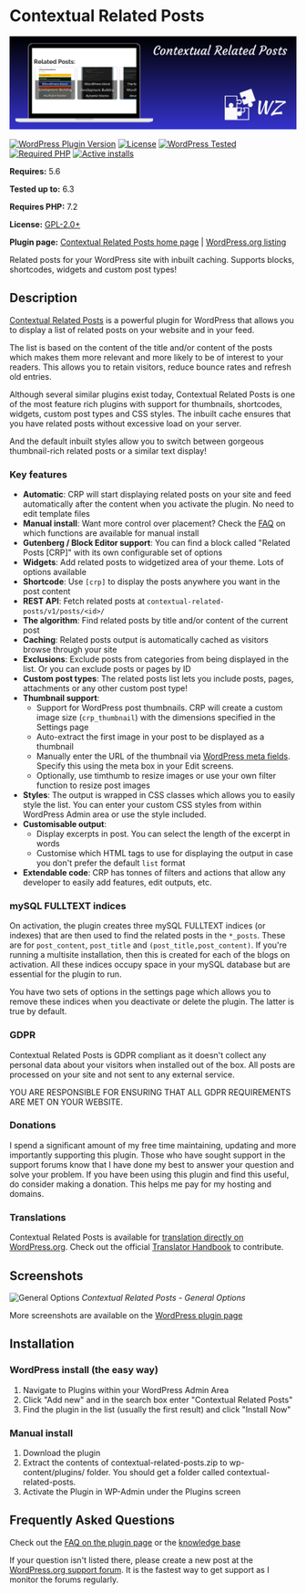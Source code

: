 # Contextual Related Posts

[![WordPress Plugin Version](https://github.com/WebberZone/contextual-related-posts/blob/03f671821226a6e32a7f6b09b12a7c3f138f17a1/wporg-assets/banner-1544x500.png)](https://wordpress.org/plugins/contextual-related-posts/)

[![WordPress Plugin Version](https://img.shields.io/wordpress/plugin/v/contextual-related-posts.svg?style=flat-square)](https://wordpress.org/plugins/contextual-related-posts/)
[![License](https://img.shields.io/badge/license-GPL_v2%2B-orange.svg?style=flat-square)](http://opensource.org/licenses/GPL-2.0)
[![WordPress Tested](https://img.shields.io/wordpress/v/contextual-related-posts.svg?style=flat-square)](https://wordpress.org/plugins/contextual-related-posts/)
[![Required PHP](https://img.shields.io/wordpress/plugin/required-php/contextual-related-posts?style=flat-square)](https://wordpress.org/plugins/contextual-related-posts/)
[![Active installs](https://img.shields.io/wordpress/plugin/installs/contextual-related-posts?style=flat-square)](https://wordpress.org/plugins/contextual-related-posts/)

__Requires:__ 5.6

__Tested up to:__ 6.3

__Requires PHP:__ 7.2

__License:__ [GPL-2.0+](http://www.gnu.org/licenses/gpl-2.0.html)

__Plugin page:__ [Contextual Related Posts home page](https://webberzone.com/plugins/contextual-related-posts/) | [WordPress.org listing](https://wordpress.org/plugins/contextual-related-posts/)

Related posts for your WordPress site with inbuilt caching. Supports blocks, shortcodes, widgets and custom post types!

## Description

[Contextual Related Posts](https://webberzone.com/plugins/contextual-related-posts/) is a powerful plugin for WordPress that allows you to display a list of related posts on your website and in your feed.

The list is based on the content of the title and/or content of the posts which makes them more relevant and more likely to be of interest to your readers. This allows you to retain visitors, reduce bounce rates and refresh old entries.

Although several similar plugins exist today, Contextual Related Posts is one of the most feature rich plugins with support for thumbnails, shortcodes, widgets, custom post types and CSS styles. The inbuilt cache ensures that you have related posts without excessive load on your server.

And the default inbuilt styles allow you to switch between gorgeous thumbnail-rich related posts or a similar text display!

### Key features

* __Automatic__: CRP will start displaying related posts on your site and feed automatically after the content when you activate the plugin. No need to edit template files
* __Manual install__: Want more control over placement? Check the [FAQ](http://wordpress.org/extend/plugins/contextual-related-posts/faq/) on which functions are available for manual install
* __Gutenberg / Block Editor support__: You can find a block called "Related Posts [CRP]" with its own configurable set of options
* __Widgets__: Add related posts to widgetized area of your theme. Lots of options available
* __Shortcode__: Use `[crp]` to display the posts anywhere you want in the post content
* __REST API__: Fetch related posts at `contextual-related-posts/v1/posts/<id>/`
* __The algorithm__: Find related posts by title and/or content of the current post
* __Caching__: Related posts output is automatically cached as visitors browse through your site
* __Exclusions__: Exclude posts from categories from being displayed in the list. Or you can exclude posts or pages by ID
* __Custom post types__: The related posts list lets you include posts, pages, attachments or any other custom post type!
* __Thumbnail support__:
  * Support for WordPress post thumbnails. CRP will create a custom image size (`crp_thumbnail`) with the dimensions specified in the Settings page
  * Auto-extract the first image in your post to be displayed as a thumbnail
  * Manually enter the URL of the thumbnail via [WordPress meta fields](http://codex.wordpress.org/Custom_Fields). Specify this using the meta box in your Edit screens.
  * Optionally, use timthumb to resize images or use your own filter function to resize post images
* __Styles__: The output is wrapped in CSS classes which allows you to easily style the list. You can enter your custom CSS styles from within WordPress Admin area or use the style included.
* __Customisable output__:
  * Display excerpts in post. You can select the length of the excerpt in words
  * Customise which HTML tags to use for displaying the output in case you don't prefer the default `list` format
* __Extendable code__: CRP has tonnes of filters and actions that allow any developer to easily add features, edit outputs, etc.

### mySQL FULLTEXT indices

On activation, the plugin creates three mySQL FULLTEXT indices (or indexes) that are then used to find the related posts in the `*_posts`. These are for `post_content`, `post_title` and `(post_title,post_content)`. If you're running a multisite installation, then this is created for each of the blogs on activation. All these indices occupy space in your mySQL database but are essential for the plugin to run.

You have two sets of options in the settings page which allows you to remove these indices when you deactivate or delete the plugin. The latter is true by default.

### GDPR

Contextual Related Posts is GDPR compliant as it doesn't collect any personal data about your visitors when installed out of the box. All posts are processed on your site and not sent to any external service.

YOU ARE RESPONSIBLE FOR ENSURING THAT ALL GDPR REQUIREMENTS ARE MET ON YOUR WEBSITE.

### Donations

I spend a significant amount of my free time maintaining, updating and more importantly supporting this plugin. Those who have sought support in the support forums know that I have done my best to answer your question and solve your problem.
If you have been using this plugin and find this useful, do consider making a donation. This helps me pay for my hosting and domains.

### Translations

Contextual Related Posts is available for [translation directly on WordPress.org](https://translate.wordpress.org/projects/wp-plugins/contextual-related-posts). Check out the official [Translator Handbook](https://make.wordpress.org/polyglots/handbook/rosetta/theme-plugin-directories/) to contribute.

## Screenshots

![General Options](https://raw.github.com/WebberZone/contextual-related-posts/master/wporg-assets/screenshot-1.png)
*Contextual Related Posts - General Options*

More screenshots are available on the [WordPress plugin page](https://wordpress.org/plugins/contextual-related-posts/screenshots/)

## Installation

### WordPress install (the easy way)

1. Navigate to Plugins within your WordPress Admin Area
2. Click "Add new" and in the search box enter "Contextual Related Posts"
3. Find the plugin in the list (usually the first result) and click "Install Now"

### Manual install

1. Download the plugin
2. Extract the contents of contextual-related-posts.zip to wp-content/plugins/ folder. You should get a folder called contextual-related-posts.
3. Activate the Plugin in WP-Admin under the Plugins screen

## Frequently Asked Questions

Check out the [FAQ on the plugin page](https://wordpress.org/plugins/contextual-related-posts/faq/) or the [knowledge base](https://webberzone.com/support/section/contextual-related-posts/)

If your question isn't listed there, please create a new post at the [WordPress.org support forum](https://wordpress.org/support/plugin/contextual-related-posts). It is the fastest way to get support as I monitor the forums regularly.
